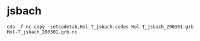 # jsbach

```
cdo -f nc copy -setcodetab,Hol-T_jsbach.codes Hol-T_jsbach_290301.grb Hol-T_jsbach_290301.grb.nc
```

